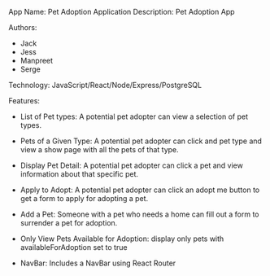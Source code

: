 App Name: Pet Adoption Application
Description: Pet Adoption App

Authors:
- Jack
- Jess
- Manpreet
- Serge

Technology: JavaScript/React/Node/Express/PostgreSQL

Features: 
- List of Pet types: A potential pet adopter can view a selection of pet types.
    
- Pets of a Given Type: A potential pet adopter can click and pet type and view a show page with all the pets of that type.

- Display Pet Detail: A potential pet adopter can click a pet and view information about that specific pet.

-  Apply to Adopt: A potential pet adopter can click an adopt me button to get a form to apply for adopting a pet.

-  Add a Pet: Someone with a pet who needs a home can fill out a form to surrender a pet for adoption.

-  Only View Pets Available for Adoption: display only pets with availableForAdoption set to true

-  NavBar: Includes a NavBar using React Router
